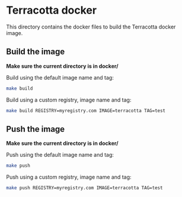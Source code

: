 # Terracotta docker

This directory contains the docker files to build the Terracotta docker image.

## Build the image
**Make sure the current directory is in docker/**

Build using the default image name and tag:
```bash
make build
```

Build using a custom registry, image name and tag:
```bash
make build REGISTRY=myregistry.com IMAGE=terracotta TAG=test
```

## Push the image
**Make sure the current directory is in docker/**

Push using the default image name and tag:
```bash
make push
```

Push using a custom registry, image name and tag:
```bash
make push REGISTRY=myregistry.com IMAGE=terracotta TAG=test
```
